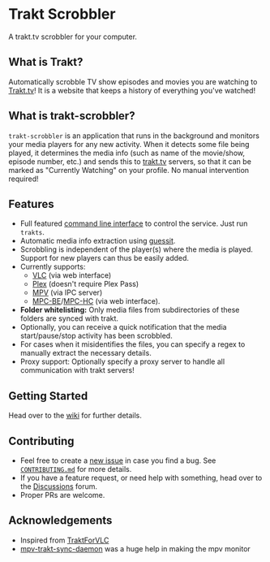 # Trakt Scrobbler

A trakt.tv scrobbler for your computer.

## What is Trakt?

Automatically scrobble TV show episodes and movies you are watching to [Trakt.tv](https://trakt.tv)! It is a website that keeps a history of everything you've watched!

## What is trakt-scrobbler?

`trakt-scrobbler` is an application that runs in the background and monitors your media players for any new activity. When it detects some file being played, it determines the media info (such as name of the movie/show, episode number, etc.) and sends this to [trakt.tv](https://trakt.tv) servers, so that it can be marked as "Currently Watching" on your profile. No manual intervention required!

## Features

*   Full featured [command line interface](https://github.com/iamkroot/trakt-scrobbler/wiki/trakts-CLI-Reference) to control the service. Just run `trakts`.
*   Automatic media info extraction using [guessit](https://github.com/guessit-io/guessit).
*   Scrobbling is independent of the player(s) where the media is played. Support for new players can thus be easily added.
*   Currently supports:
    *   [VLC](https://www.videolan.org/vlc/) (via web interface)
    *   [Plex](https://www.plex.tv) (doesn't require Plex Pass)
    *   [MPV](https://mpv.io) (via IPC server)
    *   [MPC-BE](https://sourceforge.net/projects/mpcbe/)/[MPC-HC](https://mpc-hc.org) (via web interface).
*   **Folder whitelisting:** Only media files from subdirectories of these folders are synced with trakt.
*   Optionally, you can receive a quick notification that the media start/pause/stop activity has been scrobbled.
*   For cases when it misidentifies the files, you can specify a regex to manually extract the necessary details.
*   Proxy support: Optionally specify a proxy server to handle all communication with trakt servers!

## Getting Started
Head over to the [wiki](https://github.com/iamkroot/trakt-scrobbler/wiki) for further details.

## Contributing

* Feel free to create a [new issue](https://github.com/iamkroot/trakt-scrobbler/issues/new/choose) in case you find a bug. See [`CONTRIBUTING.md`](CONTRIBUTING.md) for more details. 
* If you have a feature request, or need help with something, head over to the [Discussions](https://github.com/iamkroot/trakt-scrobbler/discussions) forum.
* Proper PRs are welcome.

## Acknowledgements

*   Inspired from [TraktForVLC](https://github.com/XaF/TraktForVLC)
*   [mpv-trakt-sync-daemon](https://github.com/stareInTheAir/mpv-trakt-sync-daemon) was a huge help in making the mpv monitor

<!-- vscode commit signing -->
<!-- vscode turn off git enable commit signing -->
<!-- git global unset commit.gpgsign -->
<!-- it's vscode make sure commit signed -->
<!-- try sourcetree client app -->
<!-- sourcetree commit options: sign off -->
<!-- turn off settings-security: enable gpg key signing for commit  -->
<!-- turn on  settings-security: enable gpg key signing for commit  && sign off-->
<!-- enabled && sign commit -->
<!-- set gpg && key in gitkraken but not sign default -->
<!-- make gitkraken sign commit in default -->
<!-- gitkraken use local ssh agent -->
<!-- edit again, pgp key passphrase stored -->
<!-- another signed commit -->
<!-- mbp 2020 m1 -->
<!-- vscode done, check gitkraken out -->